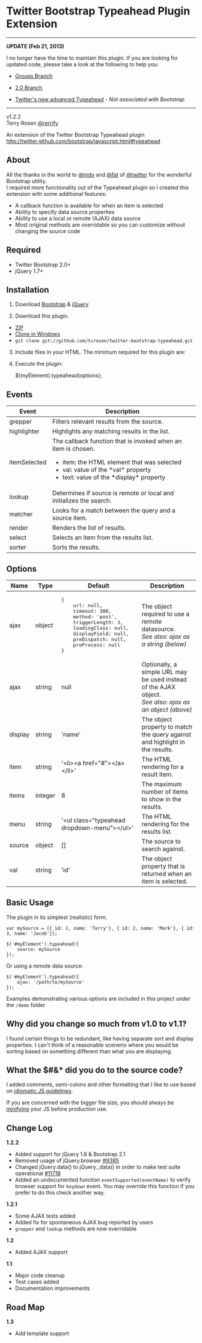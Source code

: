 Twitter Bootstrap Typeahead Plugin Extension
========================

* * *

**UPDATE (Feb 21, 2013)**

I no longer have the time to maintain this plugin.  If you are looking for updated code, please take a look at the following to help you:

- [Groups Branch](https://github.com/tcrosen/twitter-bootstrap-typeahead/tree/groups)

- [2.0 Branch](https://github.com/tcrosen/twitter-bootstrap-typeahead/tree/2.0)

- [Twitter's new advanced Typeahead](https://github.com/twitter/typeahead.js) - *Not associated with Bootstrap*

* * *

v1.2.2<br />
Terry Rosen [@rerrify](https://twitter.com/#!/rerrify)

An extension of the Twitter Bootstrap Typeahead plugin<br />
<http://twitter.github.com/bootstrap/javascript.html#typeahead>

About
-----------------
All the thanks in the world to [@mdo](https://twitter.com/#!/mdo) and [@fat](https://twitter.com/#!/fat) of [@twitter](https://twitter.com/) for the wonderful Bootstrap utility.<br />
I required more functionality out of the Typeahead plugin so I created this extension with some additional features:

- A callback function is available for when an item is selected
- Ability to specify data source properties
- Ability to use a local or remote (AJAX) data source
- Most original methods are overridable so you can customize without changing the source code

Required
-----------------
* Twitter Bootstrap 2.0+
* jQuery 1.7+

Installation
-----------------
1) Download [Bootstrap](https://github.com/twitter/bootstrap) & [jQuery](http://docs.jquery.com/Downloading_jQuery)

2) Download this plugin.

- [ZIP](https://github.com/tcrosen/twitter-bootstrap-typeahead/zipball/master)
- [Clone in Windows](github-windows://openRepo/https://github.com/tcrosen/twitter-bootstrap-typeahead)
- `git clone git://github.com/tcrosen/twitter-bootstrap-typeahead.git`

3) Include files in your HTML. The minimum required for this plugin are:

    <link href="/path/to/bootstrap.css" rel="stylesheet">
    <script src="/path/to/jquery.js" type="text/javascript"></script>
    <script src="/path/to/bootstrap-typeahead.js" type="text/javascript"></script>

4) Execute the plugin:

    $(myElement).typeahead(options);


Events
-----------------

<table width="100%">
	<thead>
		<tr>
			<th>
				Event
			</th>
			<th>
				Description
			</th>
		</tr>
	</thead>
    <tr>
        <td>
            grepper
        </td>
        <td>
            Filters relevant results from the source.
        </td>
    </tr>
    <tr>
        <td>
            highlighter
        </td>
        <td>
            Highlights any matching results in the list.
        </td>
    </tr>
    <tr>
        <td>
            itemSelected
        </td>
        <td>
            The callback function that is invoked when an item is chosen.
            <ul>
			<li>item: the HTML element that was selected</li>
			<li>val: value of the *val* property</li>
            <li>text: value of the *display* property</li>
			</ul>
        </td>
    </tr>
    <tr>
        <td>
            lookup
        </td>
        <td>
            Determines if source is remote or local and initializes the search.
        </td>
    </tr>
    <tr>
        <td>
            matcher
        </td>
        <td>
            Looks for a match between the query and a source item.
        </td>
    </tr>
    <tr>
        <td>
            render
        </td>
        <td>
            Renders the list of results.
        </td>
    </tr>
    <tr>
        <td>
            select
        </td>
        <td>
            Selects an item from the results list.
        </td>
    </tr>
    <tr>
        <td>
            sorter
        </td>
        <td>
            Sorts the results.
        </td>
    </tr>
</table>

Options
-----------------

<table width="100%">
<thead>
	<tr>
		<th>
			Name
		</th>
		<th>
			Type
		</th>
		<th>
			Default
		</th>
		<th>
			Description
		</th>
	</tr>
</thead>
    <tr>
        <td>
            ajax
        </td>
        <td>
            object
        </td>
        <td>
        <pre>{
    url: null,
    timeout: 300,
    method: 'post',
    triggerLength: 3,
    loadingClass: null,
    displayField: null,
    preDispatch: null,
    preProcess: null
}</pre>
        </td>
        <td>
            The object required to use a remote datasource.  <br /><i>See also: ajax as a string (below)</i>
        </td>
    </tr>
    <tr>
        <td>
            ajax
        </td>
        <td>
            string
        </td>
        <td>
            null
        </td>
        <td>
            Optionally, a simple URL may be used instead of the AJAX object. <br />   <i>See also: ajax as an object (above)</i>
        </td>
    </tr>
    <tr>
        <td>
            display
        </td>
		<td>
            string
        </td>
		<td>
            'name'
        </td>
        <td>
            The object property to match the query against and highlight in the results.
        </td>
    </tr>
    <tr>
        <td>
            item
        </td>
		<td>
            string
        </td>
        <td>
            '&lt;li&gt;&lt;a href=&quot;#&quot;&gt;&lt;/a&gt;&lt;/li&gt;'
        </td>
        <td>
			The HTML rendering for a result item.
        </td>
    </tr>
    <tr>
        <td>
            items
        </td>
		<td>
            integer
        </td>
        <td>
            8
        </td>
        <td>
			The maximum number of items to show in the results.
        </td>
    </tr>
    <tr>
        <td>
            menu
        </td>
		<td>
            string
        </td>
        <td>
            '&lt;ul class=&quot;typeahead dropdown-menu&quot;&gt;&lt;/ul&gt;'
        </td>
        <td>
			The HTML rendering for the results list.
        </td>
    </tr>
    <tr>
        <td>
            source
        </td>
		<td>
            object
        </td>
        <td>
           []
        </td>
        <td>
			The source to search against.
        </td>
    </tr>
    <tr>
        <td>
            val
        </td>
		<td>
            string
        </td>
		<td>
            'id'
        </td>
        <td>
            The object property that is returned when an item is selected.
        </td>
    </tr>
</table>


Basic Usage
-----------------
The plugin in its simplest (realistic) form.

	var mySource = [{ id: 1, name: 'Terry'}, { id: 2, name: 'Mark'}, { id: 3, name: 'Jacob'}];

	$('#myElement').typeahead({
		source: mySource
	});

Or using a remote data source:

    $('#myElement').typeahead({
        ajax: '/path/to/mySource'
    });

Examples demonstrating various options are included in this project under the `/demo` folder

Why did you change so much from v1.0 to v1.1?
-----------------
I found certain things to be redundant, like having separate sort and display properties.  I can't think of a reasonable scenerio where you would be sorting based on something different than what you are displaying.

What the $#&* did you do to the source code?
-----------------
I added comments, semi-colons and other formatting that I like to use based on [idiomatic JS guidelines](https://github.com/rwldrn/idiomatic.js).

If you are concerned with the bigger file size, you should always be [minifying](http://en.wikipedia.org/wiki/Minification_\(programming\)) your JS before production use.

Change Log
-----------------

**1.2.2**

- Added support for jQuery 1.8 & Bootstrap 2.1
- Removed usage of jQuery.browser [#9385](http://bugs.jquery.com/ticket/9385)
- Changed jQuery.data() to jQuery._data() in order to make test suite operational [#11718](http://bugs.jquery.com/ticket/11718)
- Added an undocumented function `eventSupported(eventName)` to verify browser support for `keydown` event.  You may override this function if you prefer to do this check another way.

**1.2.1**

- Some AJAX tests added
- Added fix for spontaneous AJAX bug reported by users
- `grepper` and `lookup` methods are now overridable

**1.2**

- Added AJAX support

**1.1**

- Major code cleanup
- Test cases added
- Documentation improvements


Road Map
-----------------

**1.3**

- Add template support